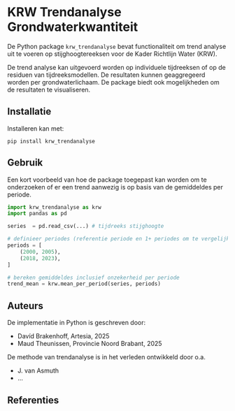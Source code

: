 # KRW Trendanalyse Grondwaterkwantiteit

De Python package `krw_trendanalyse` bevat functionaliteit om trend analyse uit
te voeren op stijghoogtereeksen voor de Kader Richtlijn Water (KRW).

De trend analyse kan uitgevoerd worden op individuele tijdreeksen of op de
residuen van tijdreeksmodellen. De resultaten kunnen geaggregeerd worden per
grondwaterlichaam. De package biedt ook mogelijkheden om de resultaten te
visualiseren.

## Installatie

Installeren kan met:

`pip install krw_trendanalyse`


## Gebruik

Een kort voorbeeld van hoe de package toegepast kan worden om te onderzoeken
of er een trend aanwezig is op basis van de gemiddeldes per periode.

```python
import krw_trendanalyse as krw
import pandas as pd

series  = pd.read_csv(...) # tijdreeks stijghoogte

# definieer periodes (referentie periode en 1+ periodes om te vergelijken)
periods = [
    (2000, 2005),
    (2018, 2023),
]

# bereken gemiddeldes inclusief onzekerheid per periode
trend_mean = krw.mean_per_period(series, periods)
```

## Auteurs

De implementatie in Python is geschreven door:

- Davíd Brakenhoff, Artesia, 2025
- Maud Theunissen, Provincie Noord Brabant, 2025

De methode van trendanalyse is in het verleden ontwikkeld door o.a.

- J. van Asmuth
- ...

## Referenties
